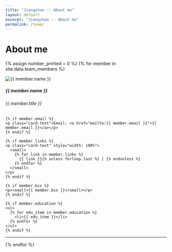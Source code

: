 ```yaml
---
title: "Jiangshan :: About me"
layout: default
excerpt: "Jiangshan -- About me"
permalink: /team/
---
```


# About me

{% assign number_printed = 0 %}
{% for member in site.data.team_members %}

<div class="row">
  <div class="col-sm-4">
    <img src="{{ site.url }}{{ site.baseurl }}/images/teampic/{{ member.photo }}" class="img-fluid rounded-start" alt="{{ member.name }}">
  </div>

  <div class="col-sm-8">
    <h5 class="card-title">{{ member.name }}</h5>
    <h6 class="card-subtitle mb-2 text-muted">{{ member.title }}</h6>

    {% if member.email %}
    <p class="card-text">Email: <a href="mailto:{{ member.email }}">{{ member.email }}</a></p>
    {% endif %}

    {% if member.links %}
    <p class="card-text" style="width: 100%">
      <small>
        {% for link in member.links %}
          {{ link }}{% unless forloop.last %} | {% endunless %}
        {% endfor %}
      </small>
    </p>
    {% endif %}

    {% if member.bio %}
    <p><small>{{ member.bio }}</small></p>
    {% endif %}

    {% if member.education %}
    <ul>
      {% for edu_item in member.education %}
        <li>{{ edu_item }}</li>
      {% endfor %}
    </ul>
    {% endif %}
  </div>
</div>

<hr />
{% endfor %}
